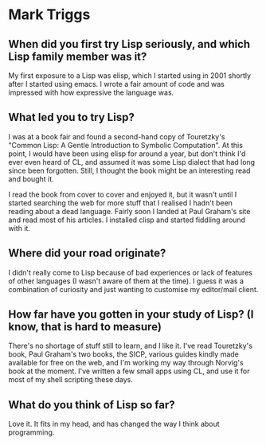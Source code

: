 # Mark Triggs

## When did you first try Lisp seriously, and which Lisp family member was it?

My first exposure to a Lisp was elisp, which I started using in 2001
shortly after I started using emacs. I wrote a fair amount of code and
was impressed with how expressive the language was.

## What led you to try Lisp?

I was at a book fair and found a second-hand copy of Touretzky's
"Common Lisp: A Gentle Introduction to Symbolic Computation". At this
point, I would have been using elisp for around a year, but don't
think I'd ever even heard of CL, and assumed it was some Lisp dialect
that had long since been forgotten. Still, I thought the book might be
an interesting read and bought it.

I read the book from cover to cover and enjoyed it, but it wasn't
until I started searching the web for more stuff that I realised I
hadn't been reading about a dead language. Fairly soon I landed at
Paul Graham's site and read most of his articles. I installed clisp
and started fiddling around with it.

## Where did your road originate?

I didn't really come to Lisp because of bad experiences or lack of
features of other languages (I wasn't aware of them at the time). I
guess it was a combination of curiosity and just wanting to customise
my editor/mail client.

## How far have you gotten in your study of Lisp? (I know, that is hard to measure)

There's no shortage of stuff still to learn, and I like it. I've read
Touretzky's book, Paul Graham's two books, the SICP, various guides
kindly made available for free on the web, and I'm working my way
through Norvig's book at the moment. I've written a few small apps
using CL, and use it for most of my shell scripting these days.

## What do you think of Lisp so far?

Love it. It fits in my head, and has changed the way I think about
programming.
